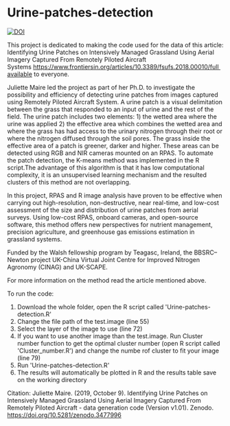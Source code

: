 # Urine-patches-detection

[![DOI](https://zenodo.org/badge/212298451.svg)](https://zenodo.org/badge/latestdoi/212298451)

This project is dedicated to making the code used for the data of this article: Identifying Urine Patches on Intensively Managed Grassland Using Aerial Imagery Captured From Remotely Piloted Aircraft Systems https://www.frontiersin.org/articles/10.3389/fsufs.2018.00010/full available to everyone.

Juliette Maire led the project as part of her Ph.D. to investigate the possibility and efficiency of detecting urine patches from images captured using Remotely Piloted Aircraft System. A urine patch is a visual delimitation between the grass that responded to an input of urine and the rest of the field. The urine patch includes two elements: 1) the wetted area where the urine was applied 2) the effective area which combines the wetted area and where the grass has had access to the urinary nitrogen through their root or where the nitrogen diffused through the soil pores. The grass inside the effective area of a patch is greener, darker and higher. These areas can be detected using RGB and NIR cameras mounted on an RPAS. To automate the patch detection, the K-means method was implemented in the R script.The advantage of this algorithm is that it has low computational complexity, it is an unsupervised learning mechanism and the resulted clusters of this method are not overlapping.

In this project, RPAS and R image analysis have proven to be effective when carrying out high-resolution, non-destructive, near real-time, and low-cost assessment of the size and distribution of urine patches from aerial surveys. Using low-cost RPAS, onboard cameras, and open-source software, this method offers new perspectives for nutrient management, precision agriculture, and greenhouse gas emissions estimation in grassland systems.

Funded by the Walsh fellowship program by Teagasc, Ireland, the BBSRC–Newton project UK-China Virtual Joint Centre for Improved Nitrogen Agronomy (CINAG) and UK-SCAPE.

For more information on the method read the article mentioned above.

To run the code:
1) Download the whole folder, open the R script called 'Urine-patches-detection.R'
2) Change the file path of the test.image (line 55)
3) Select the layer of the image to use (line 72)
4) If you want to use another image than the test.image. Run Cluster number function to get the optimal cluster number (open R script called 'Cluster_number.R') and change the numbe rof cluster to fit your image (line 79)
5) Run 'Urine-patches-detection.R'
6) The results will automatically be plotted in R and the results table save on the working directory

Citation: Juliette Maire. (2019, October 9). Identifying Urine Patches on Intensively Managed Grassland Using Aerial Imagery Captured From Remotely Piloted Aircraft - data generation code (Version v1.01). Zenodo. https://doi.org/10.5281/zenodo.3477996
